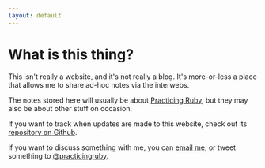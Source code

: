 ```yaml
---
layout: default
---
```


# What is this thing?

This isn't really a website, and it's not really a blog. It's more-or-less a
place that allows me to share ad-hoc notes via the interwebs.

The notes stored here will usually be about [Practicing
Ruby](http://practicingruby.com), but they may also be about other 
stuff on occasion.

If you want to track when updates are made to this website, check out its
[repository 
on Github](http://github.com/elm-city-craftworks/notes.practicingruby.com). 


If you want to discuss something with me, you can [email
me](mailto:gregory@practicingruby.com), or tweet something to
[@practicingruby](http://twitter.com/practicingruby).
